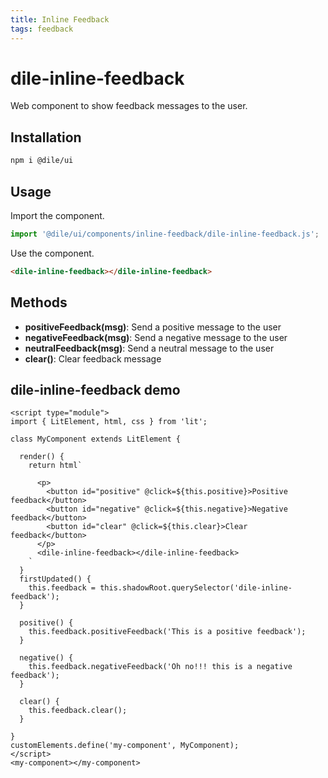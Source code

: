 ```yaml
---
title: Inline Feedback
tags: feedback
---
```


# dile-inline-feedback

Web component to show feedback messages to the user. 

## Installation

```bash
npm i @dile/ui
```

## Usage

Import the component.

```javascript
import '@dile/ui/components/inline-feedback/dile-inline-feedback.js';
```

Use the component.

```html
<dile-inline-feedback></dile-inline-feedback>
```

## Methods

- **positiveFeedback(msg)**: Send a positive message to the user 
- **negativeFeedback(msg)**: Send a negative message to the user 
- **neutralFeedback(msg)**: Send a neutral message to the user 
- **clear()**: Clear feedback message 

## dile-inline-feedback demo

```html:preview
<script type="module">
import { LitElement, html, css } from 'lit';

class MyComponent extends LitElement {

  render() {
    return html`
     
      <p>
        <button id="positive" @click=${this.positive}>Positive feedback</button>
        <button id="negative" @click=${this.negative}>Negative feedback</button>
        <button id="clear" @click=${this.clear}>Clear feedback</button>
      </p>
      <dile-inline-feedback></dile-inline-feedback>
    `
  }
  firstUpdated() {
    this.feedback = this.shadowRoot.querySelector('dile-inline-feedback');
  }

  positive() {
    this.feedback.positiveFeedback('This is a positive feedback');
  }

  negative() {
    this.feedback.negativeFeedback('Oh no!!! this is a negative feedback');
  }

  clear() {
    this.feedback.clear();
  }
    
}
customElements.define('my-component', MyComponent);
</script>
<my-component></my-component>
```